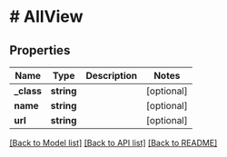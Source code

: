# # AllView

## Properties

Name | Type | Description | Notes
------------ | ------------- | ------------- | -------------
**_class** | **string** |  | [optional]
**name** | **string** |  | [optional]
**url** | **string** |  | [optional]

[[Back to Model list]](../../README.md#models) [[Back to API list]](../../README.md#endpoints) [[Back to README]](../../README.md)

